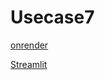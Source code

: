 # Usecase7

 [onrender](https://api-nx09.onrender.com/docs)
 
 
 [Streamlit](http://localhost:8501/)
